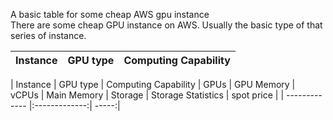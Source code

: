 A basic table for some cheap AWS gpu instance <br>
There are some cheap GPU instance on AWS. Usually the basic type of that series of instance.<br>


| Instance | GPU type |	Computing Capability | 
| ------------- |-------------| -----|

| Instance | GPU type |	Computing Capability | GPUs	| GPU Memory	| vCPUs	| Main Memory	| Storage | Storage Statistics | spot price |
| ------------- |:-------------:| -----:|

